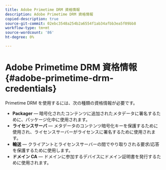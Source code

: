 ```yaml
---
title: Adobe Primetime DRM 資格情報
description: Adobe Primetime DRM 資格情報
copied-description: true
source-git-commit: 02ebc3548a254b2a6554f1ab34afbb3ea5f09bb8
workflow-type: tm+mt
source-wordcount: '86'
ht-degree: 0%

---
```


# Adobe Primetime DRM 資格情報{#adobe-primetime-drm-credentials}

Primetime DRM を使用するには、次の種類の資格情報が必要です。

* **Packager**  — 暗号化されたコンテンツに追加されたメタデータに署名するために、パッケージ化中に使用されます。
* **ライセンスサーバ**  — メタデータのコンテンツ暗号化キーを保護するために使用され、ライセンスサーバーがライセンスに署名するために使用されます。
* **輸送**  — クライアントとライセンスサーバーの間でやり取りされる要求/応答を保護するために使用します。
* **ドメイン CA**  — ドメインに参加するデバイスにドメイン証明書を発行するために使用されます。
